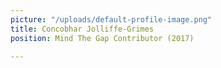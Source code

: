 ```yaml
---
picture: "/uploads/default-profile-image.png"
title: Concobhar Jolliffe-Grimes
position: Mind The Gap Contributor (2017)

---
```


